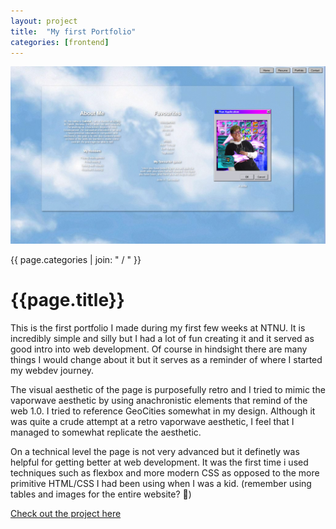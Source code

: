 ```yaml
---
layout: project
title:  "My first Portfolio"
categories: [frontend]
---
```


<div id="column1_6">
	<p><img src="/media/images/portfolio_v1.png" class="zoom"></p>	
</div>

<div id="column6_13">
	<span id="projectCats">{{ page.categories | join: " / " }}</span>
	<h1>{{page.title}}</h1>
	<p>This is the first portfolio I made during my first few weeks at NTNU. It is incredibly simple and silly but I had a lot of fun creating it and it served as good intro into web development. Of course in hindsight there are many things I would change about it but it serves as a reminder of where I started my webdev journey.</p>
	<p>The visual aesthetic of the page is purposefully retro and I tried to mimic the vaporwave aesthetic by using anachronistic elements that remind of the web 1.0. I tried to reference GeoCities somewhat in my design. Although it was quite a crude attempt at a retro vaporwave aesthetic, I feel that I managed to somewhat replicate the aesthetic.</p>
	<p>On a technical level the page is not very advanced but it definetly was helpful for getting better at web development. It was the first time i used techniques such as flexbox and more modern CSS as opposed to the more primitive HTML/CSS I had been using when I was a kid. (remember using tables and images for the entire website? &#x1F92E;)</p>
	<p><a href="" target="_blank">Check out the project here</a></p>
</div>